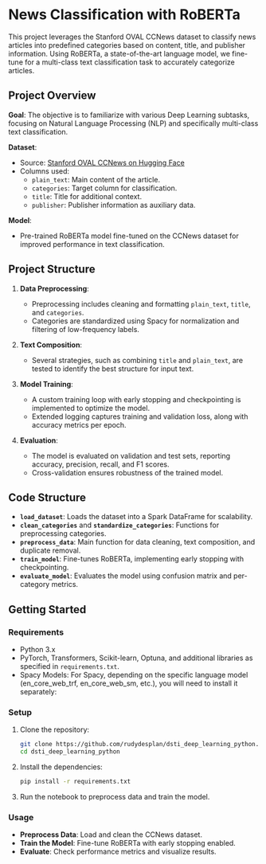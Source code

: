 # News Classification with RoBERTa

This project leverages the Stanford OVAL CCNews dataset to classify news articles into predefined categories based on content, title, and publisher information. Using RoBERTa, a state-of-the-art language model, we fine-tune for a multi-class text classification task to accurately categorize articles.

## Project Overview

**Goal**: The objective is to familiarize with various Deep Learning subtasks, focusing on Natural Language Processing (NLP) and specifically multi-class text classification.

**Dataset**:  
- Source: [Stanford OVAL CCNews on Hugging Face](https://huggingface.co/datasets/stanford-oval/ccnews)
- Columns used:
  - `plain_text`: Main content of the article.
  - `categories`: Target column for classification.
  - `title`: Title for additional context.
  - `publisher`: Publisher information as auxiliary data.

**Model**:  
- Pre-trained RoBERTa model fine-tuned on the CCNews dataset for improved performance in text classification.

## Project Structure

1. **Data Preprocessing**:  
   - Preprocessing includes cleaning and formatting `plain_text`, `title`, and `categories`.
   - Categories are standardized using Spacy for normalization and filtering of low-frequency labels.

2. **Text Composition**:
   - Several strategies, such as combining `title` and `plain_text`, are tested to identify the best structure for input text.

3. **Model Training**:
   - A custom training loop with early stopping and checkpointing is implemented to optimize the model.
   - Extended logging captures training and validation loss, along with accuracy metrics per epoch.

4. **Evaluation**:
   - The model is evaluated on validation and test sets, reporting accuracy, precision, recall, and F1 scores.
   - Cross-validation ensures robustness of the trained model.

## Code Structure

- **`load_dataset`**: Loads the dataset into a Spark DataFrame for scalability.
- **`clean_categories`** and **`standardize_categories`**: Functions for preprocessing categories.
- **`preprocess_data`**: Main function for data cleaning, text composition, and duplicate removal.
- **`train_model`**: Fine-tunes RoBERTa, implementing early stopping with checkpointing.
- **`evaluate_model`**: Evaluates the model using confusion matrix and per-category metrics.

## Getting Started

### Requirements

- Python 3.x
- PyTorch, Transformers, Scikit-learn, Optuna, and additional libraries as specified in `requirements.txt`.
- Spacy Models: For Spacy, depending on the specific language model (en_core_web_trf, en_core_web_sm, etc.), you will need to install it separately:

### Setup

1. Clone the repository:
   ```bash
   git clone https://github.com/rudydesplan/dsti_deep_learning_python.git
   cd dsti_deep_learning_python
   ```

2. Install the dependencies:
   ```bash
   pip install -r requirements.txt
   ```

3. Run the notebook to preprocess data and train the model.

### Usage

- **Preprocess Data**: Load and clean the CCNews dataset.
- **Train the Model**: Fine-tune RoBERTa with early stopping enabled.
- **Evaluate**: Check performance metrics and visualize results.
